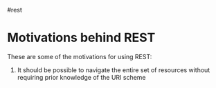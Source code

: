 #rest

# Motivations behind REST
These are some of the motivations for using REST: 
1. It should be possible to navigate the entire set of resources without requiring prior knowledge of the URI scheme

